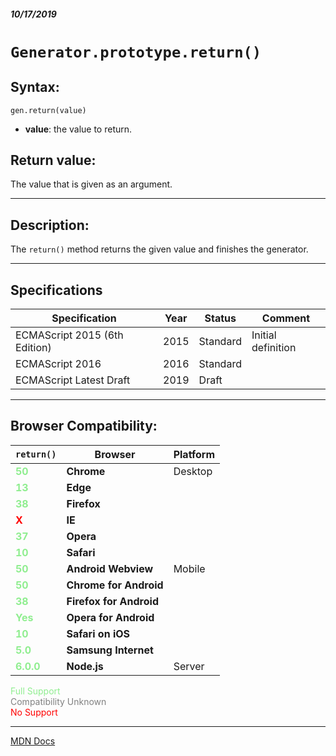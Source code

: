 ##### 10/17/2019
# `Generator.prototype.return()`

## Syntax:
`gen.return(value)`

* **value**: the value to return. 

## Return value:
The value that is given as an argument.

---

## Description:
The `return()` method returns the given value and finishes the generator.

---

## Specifications
| Specification | Year | Status | Comment |
|---|---|---|---|
| ECMAScript 2015 (6th Edition) | 2015 | Standard | Initial definition |
| ECMAScript 2016 | 2016 | Standard |  |
| ECMAScript Latest Draft | 2019 | Draft |  |

---

## Browser Compatibility:
| `return()` | Browser | Platform |
|---|---|---|
| <span style="color: lightgreen">**50**</span> | **Chrome** | Desktop | 
| <span style="color: lightgreen">**13**</span> | **Edge** || 
| <span style="color: lightgreen">**38**</span> | **Firefox** || 
| <span style="color: red">**X**</span> | **IE** || 
| <span style="color: lightgreen">**37**</span> | **Opera** || 
| <span style="color: lightgreen">**10**</span> | **Safari** || 
| <span style="color: lightgreen">**50**</span> | **Android Webview** | Mobile | 
| <span style="color: lightgreen">**50**</span> | **Chrome for Android** || 
| <span style="color: lightgreen">**38**</span> | **Firefox for Android** || 
| <span style="color: lightgreen">**Yes**</span> | **Opera for Android** || 
| <span style="color: lightgreen">**10**</span> | **Safari on iOS** || 
| <span style="color: lightgreen">**5.0**</span> | **Samsung Internet** || 
| <span style="color: lightgreen">**6.0.0**</span> | **Node.js** | Server | 

<span style="color: lightgreen">Full Support</span>  
<span style="color: grey">Compatibility Unknown</span>  
<span style="color: red">No Support</span>

---

[MDN Docs](https://developer.mozilla.org/en-US/docs/Web/JavaScript/Reference/Global_Objects/DataView/setUint8)